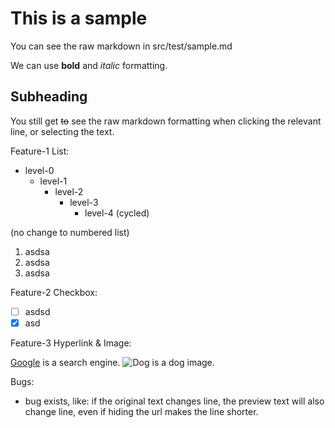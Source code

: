 # This is a sample

You can see the raw markdown in src/test/sample.md

We can use **bold** and *italic* formatting.

## Subheading

You still get ~~to~~ see the raw markdown formatting when clicking the relevant line, or selecting the text.

Feature-1 List:

- level-0
    - level-1
        - level-2
            - level-3
                - level-4 (cycled)

(no change to numbered list)
1. asdsa
2. asdsa
3. asdsa

Feature-2 Checkbox:

- [ ] asdsd
- [x] asd

Feature-3 Hyperlink & Image:

[Google](https://www.google.com) is a search engine.
![Dog](https://dog.com/dog.png) is a dog image.

Bugs:

- bug exists, like: if the original text changes line, the preview text will also change line, even if hiding the url makes the line shorter.

